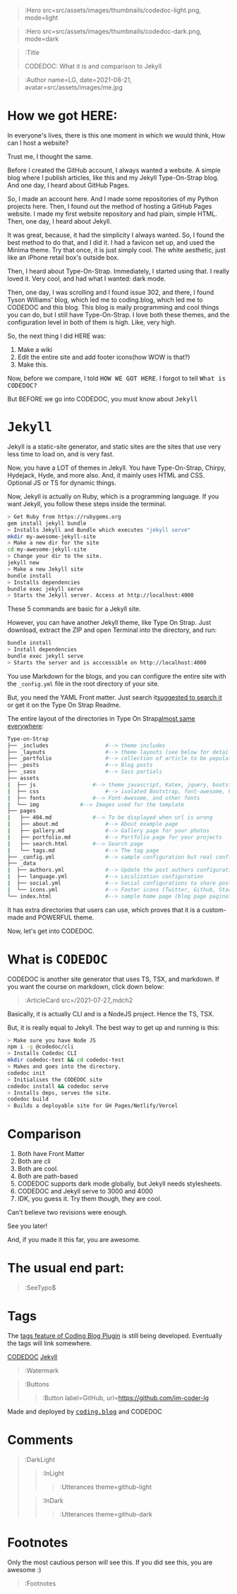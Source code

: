 > :Hero src=src/assets/images/thumbnails/codedoc-light.png,
>       mode=light

> :Hero src=src/assets/images/thumbnails/codedoc-dark.png,
>       mode=dark

> :Title
>
> CODEDOC: What it is and comparison to Jekyll

> :Author name=LG,
>         date=2021-08-21,
>         avatar=src/assets/images/me.jpg

# How we got HERE:

In everyone's lives, there is this one moment in which we would think, How can I host a website?

Trust me, I thought the same.

Before I created the GitHub account, I always wanted a website. A simple blog where I publish articles, like this and my Jekyll Type-On-Strap blog. And one day, I heard about GitHub Pages. 

So, I made an account here. And I made some repositories of my Python projects here. Then, I found out the method of hosting a GitHub Pages website. I made my first website repository and had plain, simple HTML. Then, one day, I heard about Jekyll.

It was great, because, it had the simplicity I always wanted. So, I found the best method to do that, and I did it. I had a favicon set up, and used the Minima theme. Try that once, it is just simply cool. The white aesthetic, just like an iPhone retail box's outside box.

Then, I heard about Type-On-Strap. Immediately, I started using that. I really loved it. Very cool, and had what I wanted: dark mode. 

Then, one day, I was scrolling and I found issue 302, and there, I found Tyson Williams' blog, which led me to coding.blog, which led me to CODEDOC and this blog. This blog is maily programming and cool things you can do, but I still have Type-On-Strap. I love both these themes, and the configuration level in both of them is high. Like, very high.

So, the next thing I did HERE was:

1. Make a wiki
2. Edit the entire site and add footer icons(how WOW is that?)
3. Make this.

Now, before we compare, I told <kbd>HOW WE GOT HERE</kbd>. I forgot to tell <kbd>What is CODEDOC?</kbd>

<!--First Revision-->

But BEFORE we go into CODEDOC, you must know about <kbd>Jekyll</kbd>

# <kbd>Jekyll</kbd>

Jekyll is a static-site generator, and static sites are the sites that use very less time to load on, and is very fast.

Now, you have a LOT of themes in Jekyll. You have Type-On-Strap, Chirpy, Hydejack, Hyde, and more also. And, it mainly uses HTML and CSS. Optional JS or TS for dynamic things.

Now, Jekyll is actually on Ruby, which is a programming language. If you want Jekyll, you follow these steps inside the terminal.
```bash
> Get Ruby from https://rubygems.org
gem install jekyll bundle
> Installs Jekyll and Bundle which executes "jekyll serve"
mkdir my-awesome-jekyll-site
> Make a new dir for the site
cd my-awesome-jekyll-site
> Change your dir to the site.
jekyll new
> Make a new Jekyll site
bundle install
> Installs dependencies
bundle exec jekyll serve
> Starts the Jekyll server. Access at http://localhost:4000
```

These 5 commands are basic for a Jekyll site.

However, you can have another Jekyll theme, like Type On Strap. Just download, extract the ZIP and open Terminal into the directory, and run:
```bash
bundle install
> Install dependencies
bundle exec jekyll serve
> Starts the server and is acccessible on http://localhost:4000
```
You use Markdown for the blogs, and you can configure the entire site with the `_config.yml` file in the root directory of your site.

But, you need the YAML Front matter. Just search it[suggested to search it](:Footnote) or get it on the Type On Strap Readme.

The entire layout of the directories in Type On Strap[almost same everywhere](:Footnote):

```bash
Type-on-Strap
├── _includes	               #--> theme includes
├── _layouts                   #--> theme layouts (see below for details)
├── _portfolio	               #--> collection of article to be populated in the portfolio page
├── _posts                     #--> Blog posts
├── _sass                      #--> Sass partials 
├── assets
|  ├── js	               #--> theme javascript, Katex, jquery, bootstrap, jekyll search, 
|  ├── css                     #--> isolated Bootstrap, font-awesome, katex and main css
|  ├── fonts		       #--> Font-Awesome, and other fonts
|  └── img		       #--> Images used for the template
├── pages
|   ├── 404.md		       #--> To be displayed when url is wrong
|   ├── about.md               #--> About example page
|   ├── gallery.md             #--> Gallery page for your photos
|   ├── portfolio.md	       #--> Portfolio page for your projects
|   ├── search.html	       #--> Search page
|   └── tags.md                #--> The tag page
├── _config.yml                #--> sample configuration but real config
├── _data
|  ├── authors.yml             #--> Update the post authors configurations 
|  ├── language.yml            #--> Localization configuration
|  ├── social.yml              #--> Social configurations to share posts (RSS, shares, ...)
|  └── icons.yml               #--> Footer icons (Twitter, Github, Stackoverflow, ...)
└── index.html                 #--> sample home page (blog page paginated)
```
It has extra directories that users can use, which proves that it is a custom-made and POWERFUL theme.

Now, let's get into CODEDOC.

# What is <kbd>CODEDOC</kbd>

CODEDOC is another site generator that uses TS, TSX, and markdown. If you want the course on markdown, click down below:

> :ArticleCard src=/2021-07-27_mdch2

Basically, it is actually CLI and is a NodeJS project. Hence the TS, TSX.

But, it is really equal to Jekyll. The best way to get up and running is this:

```bash
> Make sure you have Node JS
npm i -g @codedoc/cli
> Installs Codedoc CLI
mkdir codedoc-test && cd codedoc-test
> Makes and goes into the directory.
codedoc init
> Initialises the CODEDOC site
codedoc install && codedoc serve
> Installs deps, serves the site.
codedoc build
> Builds a deployable site for GH Pages/Netlify/Vercel
```

# Comparison

1. Both have Front Matter
2. Both are cli
3. Both are cool.
4. Both are path-based
5. CODEDOC supports dark mode globally, but Jekyll needs stylesheets.
6. CODEDOC and Jekyll serve to 3000 and 4000
7. IDK, you guess it. Try them though, they are cool.

Can't believe two revisions were enough.

See you later!


And, if you made it this far, you are awesome.
# The usual end part:

> :SeeTypo$

# Tags

The [tags feature of Coding Blog Plugin](https://connect-platform.github.io/coding-blog-plugin/tags) is still being developed.  Eventually the tags will link somewhere.

[CODEDOC](:Tag) [Jekyll](:Tag)

> :Watermark

> :Buttons
> > :Button label=GitHub, url=https://github.com/im-coder-lg
>
<!-- > > :Button icon=true, label=code, url=https://gist.github.com/coder-lg/f82b7337ac76ed6d70c2bd8e8dd7600d -->

Made and deployed by [<kbd>coding.blog</kbd>](https://coding.blog/) and CODEDOC
# Comments

> :DarkLight
> > :InLight
> >
> > > :Utterances theme=github-light
>
> > :InDark
> >
> > > :Utterances theme=github-dark


# Footnotes

Only the most cautious person will see this. If you did see this, you are awesome :)

> :Footnotes
<!--Done during the first revision-->